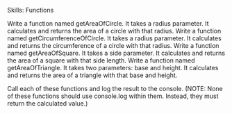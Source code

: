Skills: Functions

Write a function named getAreaOfCircle. It takes a radius parameter. It calculates and returns the area of a circle with that radius.
Write a function named getCircumferenceOfCircle. It takes a radius parameter. It calculates and returns the circumference of a circle with that radius.
Write a function named getAreaOfSquare. It takes a side parameter. It calculates and returns the area of a square with that side length.
Write a function named getAreaOfTriangle. It takes two parameters: base and height. It calculates and returns the area of a triangle with that base and height.

Call each of these functions and log the result to the console. (NOTE: None of these functions should use console.log within them. Instead, they must return the calculated value.)

